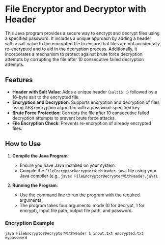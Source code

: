 # File Encryptor and Decryptor with Header

This Java program provides a secure way to encrypt and decrypt files using a specified password. It includes a unique approach by adding a header with a salt value to the encrypted file to ensure that files are not accidentally re-encrypted and to aid in the decryption process. Additionally, it incorporates a mechanism to protect against brute force decryption attempts by corrupting the file after 10 consecutive failed decryption attempts.

## Features

- **Header with Salt Value**: Adds a unique header (`salt16::`) followed by a 16-byte salt to the encrypted file.
- **Encryption and Decryption**: Supports encryption and decryption of files using AES encryption algorithm with a password-specified key.
- **Brute Force Protection**: Corrupts the file after 10 consecutive failed decryption attempts to prevent brute force attacks.
- **File Encryption Check**: Prevents re-encryption of already encrypted files.

## How to Use

1. **Compile the Java Program**:
    - Ensure you have Java installed on your system.
    - Compile the `FileEncryptorDecryptorWithHeader.java` file using your Java compiler (e.g., `javac FileEncryptorDecryptorWithHeader.java`).

2. **Running the Program**:
    - Use the command line to run the program with the required arguments.
    - The program takes four arguments: mode (0 for decrypt, 1 for encrypt), input file path, output file path, and password.

### Encryption Example

```shell
java FileEncryptorDecryptorWithHeader 1 input.txt encrypted.txt mypassword
